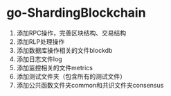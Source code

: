 # go-ShardingBlockchain

1. 添加RPC操作，完善区块结构、交易结构
2. 添加RLP处理操作
3. 添加数据库操作相关的文件blockdb
4. 添加日志文件log
5. 添加监控相关的文件metrics
6. 添加测试文件夹（包含所有的测试文件）
7. 添加公共函数文件夹common和共识文件夹consensus
